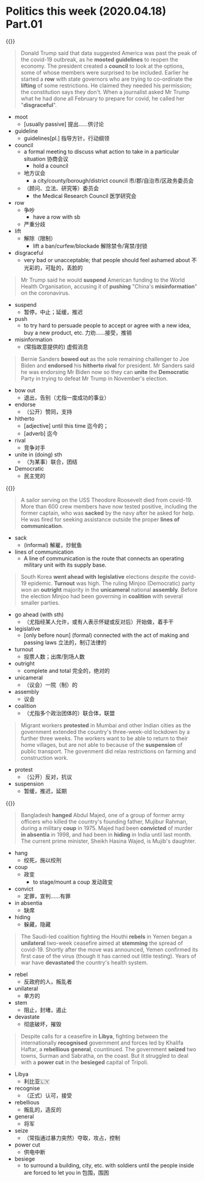 # Politics this week (2020.04.18) Part.01


{{<music url="/economist/20200418/002 The world this week - Politics this week/1.mp3">}}

> Donald Trump said that data suggested America was past the peak of the covid-19 outbreak, as he **mooted** **guidelines** to reopen the economy. The president created a **council** to look at the options, some of whose members were surprised to be included. Earlier he started a **row** with state governors who are trying to co-ordinate the **lifting** of some restrictions. He claimed they needed his permission; the constitution says they don't. When a journalist asked Mr Trump what he had done all February to prepare for covid, he called her "**disgraceful**".

- moot
  - [usually passive] 提出……供讨论
- guideline
  - guidelines[pl.] 指导方针，行动纲领
- council
  - a formal meeting to discuss what action to take in a particular situation 协商会议
    - hold a council
  - 地方议会
    - a city/county/borough/district council 市/郡/自治市/区政务委员会
  - （顾问、立法、研究等）委员会
    - the Medical Research Council 医学研究会
- row
  - 争吵
    - have a row with sb
  - 严重分歧
- lift
  - 解除（限制）
    - lift a ban/curfew/blockade 解除禁令/宵禁/封锁
- disgraceful
  - very bad or unacceptable; that people should feel ashamed about 不光彩的，可耻的，丢脸的

> Mr Trump said he would **suspend** American funding to the World Health Organisation, accusing it of **pushing** "China's **misinformation**" on the coronavirus.

- suspend
  - 暂停，中止；延缓，推迟
- push
  - to try hard to persuade people to accept or agree with a new idea, buy a new product, etc. 力劝……接受，推销
- misinformation
  - (常指故意提供的) 虚假消息

> Bernie Sanders **bowed out** as the sole remaining challenger to Joe Biden and **endorsed** his **hitherto** **rival** for president. Mr Sanders said he was endorsing Mr Biden now so they can **unite** the **Democratic** Party in trying to defeat Mr Trump in November's election.

- bow out
  - 退出，告别（尤指一度成功的事业）
- endorse
  - （公开）赞同，支持
- hitherto
  - [adjective] until this time 迄今的；
  - [adverb] 迄今
- rival
  - 竞争对手
- unite in (doing) sth
  - （为某事）联合，团结
- Democratic
  - 民主党的

{{<music url="/economist/20200418/002 The world this week - Politics this week/2.mp3">}}

> A sailor serving on the USS Theodore Roosevelt died from covid-19. More than 600 crew members have now tested positive, including the former captain, who was **sacked** by the navy after he asked for help. He was fired for seeking assistance outside the proper **lines of communication**.

- sack
  - (informal) 解雇，炒鱿鱼
- lines of communication
  - A line of communication is the route that connects an operating military unit with its supply base.

> South Korea **went ahead with** **legislative** elections despite the covid-19 epidemic. **Turnout** was high. The ruling Minjoo (Democratic) party won an **outright** majority in the **unicameral** national **assembly**. Before the election Minjoo had been governing in **coalition** with several smaller parties.

- go ahead (with sth)
  - （尤指经某人允许，或有人表示怀疑或反对后）开始做，着手干
- legislative
  - [only before noun] (formal) connected with the act of making and passing laws 立法的，制订法律的
- turnout
  - 投票人数；出席/到场人数
- outright
  - complete and total 完全的，绝对的
- unicameral
  - （议会）一院（制）的
- assembly
  - 议会
- coalition
  - （尤指多个政治团体的）联合体，联盟

> Migrant workers **protested** in Mumbai and other Indian cities as the government extended the country's three-week-old lockdown by a further three weeks. The workers want to be able to return to their home villages, but are not able to because of the **suspension** of public transport. The govenment did relax restrictions on farming and construction work.

- protest
  - （公开）反对，抗议
- suspension
  - 暂缓，推迟，延期


{{<music url="/economist/20200418/002 The world this week - Politics this week/3.mp3">}}

> Bangladesh **hanged** Abdul Majed, one of a group of former army officers who killed the country's founding father, Mujibur Rahman, during a military **coup** in 1975. Majed had been **convicted** of murder **in absentia** in 1998, and had been in **hiding** in India until last month. The current prime minister, Sheikh Hasina Wajed, is Mujib's daughter.

- hang
  - 绞死，施以绞刑
- coup
  - 政变
    - to stage/mount a coup 发动政变
- convict
  - 定罪，宣判……有罪
- in absentia
  - 缺席
- hiding
  - 躲藏，隐藏

> The Saudi-led coalition fighting the Houthi **rebels** in Yemen began a **unilateral** two-week ceasefire aimed at **stemming** the spread of covid-19. Shortly after the move was announced, Yemen confirmed its first case of the virus (though it has carried out little testing). Years of war have **devastated** the country's health system.

- rebel
  - 反政府的人，叛乱者
- unilateral
  - 单方的
- stem
  - 阻止，封堵，遏止
- devastate
  - 彻底破坏，摧毁

> Despite calls for a ceasefire in **Libya**, fighting between the internationally **recognised** government and forces led by Khalifa Haftar, a **rebellious** **general**, countinued. The government **seized** two towns, Surman and Sabratha, on the coast. But it struggled to deal with a **power cut** in the **besieged** capital of Tripoli.

- Libya
  - 利比亚🇱🇾
- recognise
  - （正式）认可，接受
- rebellious
  - 叛乱的，造反的
- general
  - 将军
- seize
  - （常指通过暴力突然）夺取，攻占，控制
- power cut
  - 供电中断
- besiege
  - to surround a building, city, etc. with soldiers until the people inside are forced to let you in 包围，围困
